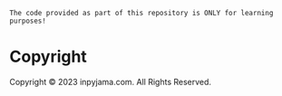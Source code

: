 ```
The code provided as part of this repository is ONLY for learning purposes!
```

# Copyright

Copyright © 2023 inpyjama.com. All Rights Reserved.
